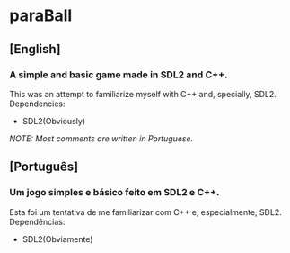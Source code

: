 # paraBall
## [English]
### A simple and basic game made in SDL2 and C++.
This was an attempt to familiarize myself with C++ and, specially, SDL2.  
Dependencies:
* SDL2(Obviously)

_NOTE: Most comments are written in Portuguese._
## [Português]
### Um jogo simples e básico feito em SDL2 e C++.
Esta foi um tentativa de me familiarizar com C++ e, especialmente, SDL2.  
Dependências:
* SDL2(Obviamente)
